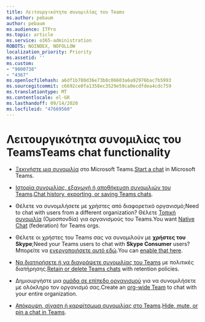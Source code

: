 ```yaml
---
title: Λειτουργικότητα συνομιλίας του Teams
ms.author: pebaum
author: pebaum
ms.audience: ITPro
ms.topic: article
ms.service: o365-administration
ROBOTS: NOINDEX, NOFOLLOW
localization_priority: Priority
ms.assetid: ''
ms.custom:
- "9000738"
- "4367"
ms.openlocfilehash: a6df1b780d36e73b8c06603a6a92976bac7b5993
ms.sourcegitcommit: c6692ce0fa1358ec3529e59ca0ecdfdea4cdc759
ms.translationtype: MT
ms.contentlocale: el-GR
ms.lasthandoff: 09/14/2020
ms.locfileid: "47669560"
---
```

# <a name="teams-chat-functionality"></a><span data-ttu-id="b4153-102">Λειτουργικότητα συνομιλίας του Teams</span><span class="sxs-lookup"><span data-stu-id="b4153-102">Teams chat functionality</span></span>

- <span data-ttu-id="b4153-103">[Ξεκινήστε μια συνομιλία](https://support.office.com/article/start-a-chat-in-teams-0c71b32b-c050-4930-a887-5afbe742b3d8) στο Microsoft Teams.</span><span class="sxs-lookup"><span data-stu-id="b4153-103">[Start a chat](https://support.office.com/article/start-a-chat-in-teams-0c71b32b-c050-4930-a887-5afbe742b3d8) in Microsoft Teams.</span></span>

- <span data-ttu-id="b4153-104">[Ιστορία συνομιλίας, εξαγωγή ή αποθήκευση συνομιλιών του Teams](https://docs.microsoft.com/alchemyinsights/chat-history-in-microsoft-teams).</span><span class="sxs-lookup"><span data-stu-id="b4153-104">[Chat history, exporting, or saving Teams chats](https://docs.microsoft.com/alchemyinsights/chat-history-in-microsoft-teams).</span></span>

- <span data-ttu-id="b4153-105">Θέλετε να συνομιλήσετε με χρήστες από διαφορετικό οργανισμό;</span><span class="sxs-lookup"><span data-stu-id="b4153-105">Need to chat with users from a different organization?</span></span> <span data-ttu-id="b4153-106">Θέλετε [Τοπική συνομιλία](https://docs.microsoft.com/microsoftteams/native-chat-for-external-users) (Ομοσπονδία) για οργανισμούς του Teams.</span><span class="sxs-lookup"><span data-stu-id="b4153-106">You want [Native Chat](https://docs.microsoft.com/microsoftteams/native-chat-for-external-users) (federation) for Teams orgs.</span></span>

- <span data-ttu-id="b4153-107">Θέλετε οι χρήστες του Teams σας να συνομιλούν με **χρήστες του Skype**;</span><span class="sxs-lookup"><span data-stu-id="b4153-107">Need your Teams users to chat with **Skype Consumer** users?</span></span> <span data-ttu-id="b4153-108">Μπορείτε να [ενεργοποιήσετε αυτό εδώ](https://docs.microsoft.com/microsoftteams/manage-external-access#step-1---enable-your-organization-to-communicate-with-another-teams-organization).</span><span class="sxs-lookup"><span data-stu-id="b4153-108">You can [enable that here](https://docs.microsoft.com/microsoftteams/manage-external-access#step-1---enable-your-organization-to-communicate-with-another-teams-organization).</span></span> 

- <span data-ttu-id="b4153-109">[Να διατηρήσετε ή να διαγράψετε συνομιλίας του Teams](https://docs.microsoft.com/microsoftteams/retention-policies) με πολιτικές διατήρησης.</span><span class="sxs-lookup"><span data-stu-id="b4153-109">[Retain or delete Teams chats](https://docs.microsoft.com/microsoftteams/retention-policies) with retention policies.</span></span>

- <span data-ttu-id="b4153-110">Δημιουργήστε μια [ομάδα σε επίπεδο οργανισμού](https://docs.microsoft.com/microsoftteams/create-an-org-wide-team) για να συνομιλήσετε με ολόκληρο τον οργανισμό σας.</span><span class="sxs-lookup"><span data-stu-id="b4153-110">Create an [org-wide Team](https://docs.microsoft.com/microsoftteams/create-an-org-wide-team) to chat with your entire organization.</span></span>

- <span data-ttu-id="b4153-111">[Απόκρυψη, σίγαση ή καρφίτσωμα συνομιλίας στο Teams](https://support.office.com/article/hide-mute-or-pin-a-chat-in-teams-9aee02ef-713d-495b-8a73-9762d8e4b066).</span><span class="sxs-lookup"><span data-stu-id="b4153-111">[Hide, mute, or pin a chat in Teams](https://support.office.com/article/hide-mute-or-pin-a-chat-in-teams-9aee02ef-713d-495b-8a73-9762d8e4b066).</span></span>
